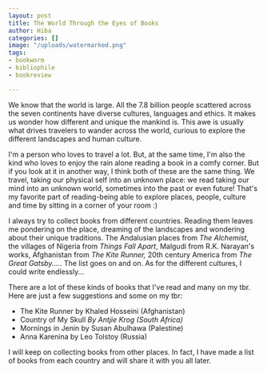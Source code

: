 ```yaml
---
layout: post
title: The World Through the Eyes of Books
author: Hiba
categories: []
image: "/uploads/watermarked.png"
tags:
- bookworm
- bibliophile
- bookreview

---
```

We know that the world is large. All the 7.8 billion people scattered across the seven continents have diverse cultures, languages and ethics. It makes us wonder how different and unique the mankind is. This awe is usually what drives travelers to wander across the world, curious to explore the different landscapes and human culture.

I'm a person who loves to travel a lot. But, at the same time, I'm also the kind who loves to enjoy the rain alone reading a book in a comfy corner. But if you look at it in another way, I think both of these are the same thing. We travel, taking our physical self into an unknown place: we read taking our mind into an unknown world, sometimes into the past or even future! That's my favorite part of reading-being able to explore places, people, culture and time by sitting in a corner of your room :)

I always try to collect books from different countries. Reading them leaves me pondering on the place, dreaming of the landscapes and wondering about their unique traditions. The Andalusian places from _The Alchemist_, the villages of Nigeria from _Things Fall Apart_, Malgudi from R.K. Narayan's works, Afghanistan from _The Kite Runner,_ 20th century America from _The Great Gatsby....._ The list goes on and on. As for the different cultures, I could write endlessly...

There are a lot of these kinds of books that I've read and many on my tbr. Here are just a few suggestions and some on my tbr:

* The Kite Runner by Khaled Hosseini (Afghanistan)
* Country of My Skull _By Antjie Krog (South Africa)_
* Mornings in Jenin by Susan Abulhawa (Palestine)
* Anna Karenina by Leo Tolstoy (Russia)

I will keep on collecting books from other places. In fact, I have made a list of books from each country and will share it with you all later.